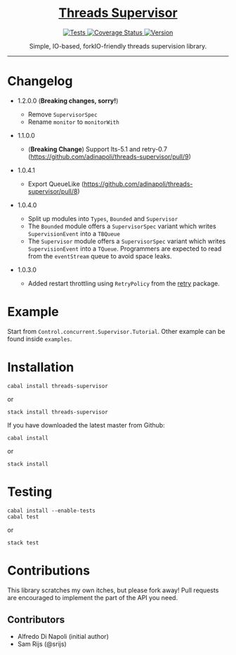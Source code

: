 <h1 align="center">
    <a href="https://github.com/adinapoli/threads-supervisor">
        Threads Supervisor
    </a>
</h1>

<p align="center">
    <a href="https://travis-ci.org/adinapoli/threads-supervisor">
        <img alt="Tests"
             src="https://img.shields.io/travis/adinapoli/threads-supervisor/master.svg?style=flat-square">
    </a>
    <a href='https://coveralls.io/github/adinapoli/threads-supervisor?branch=master'>
      <img src='https://coveralls.io/repos/github/adinapoli/threads-supervisor/badge.svg?branch=master' alt='Coverage Status' />
    </a>
    <a href="https://hackage.haskell.org/package/threads-supervisor">
        <img alt="Version"
             src="https://img.shields.io/hackage/v/threads-supervisor.svg?label=version&amp;style=flat-square">
    </a>
</p>

<p align="center">
    Simple, IO-based, forkIO-friendly threads supervision library.
</p>

<hr>

# Changelog

* 1.2.0.0 (**Breaking changes, sorry!**)
    - Remove `SupervisorSpec`
    - Rename `monitor` to `monitorWith`

* 1.1.0.0
    - (**Breaking Change**) Support lts-5.1 and retry-0.7 (https://github.com/adinapoli/threads-supervisor/pull/9)

* 1.0.4.1
    - Export QueueLike (https://github.com/adinapoli/threads-supervisor/pull/8)

* 1.0.4.0
    - Split up modules into `Types`, `Bounded` and `Supervisor`
    - The `Bounded` module offers a `SupervisorSpec` variant which writes `SupervisionEvent` into a `TBQueue`
    - The `Supervisor` module offers a `SupervisorSpec` variant which writes `SupervisionEvent` into a `TQueue`.
      Programmers are expected to read from the `eventStream` queue to avoid space leaks.

* 1.0.3.0
    - Added restart throttling using `RetryPolicy` from the [retry](http://hackage.haskell.org/package/retry) package.

# Example

Start from `Control.concurrent.Supervisor.Tutorial`. Other example can be found inside `examples`.

# Installation

```
cabal install threads-supervisor
```

or

```
stack install threads-supervisor
```

If you have downloaded the latest master from Github:

```
cabal install
```

or

```
stack install
```

# Testing

```
cabal install --enable-tests
cabal test
```

or

```
stack test
```

# Contributions
This library scratches my own itches, but please fork away!
Pull requests are encouraged to implement the part of the API
you need.

## Contributors

- Alfredo Di Napoli (initial author)
- Sam Rijs (@srijs)
